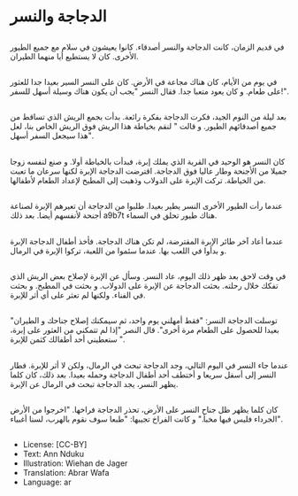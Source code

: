 # الدجاجة والنسر

##
في قديم الزمان، كانت الدجاجة والنسر أصدقاء. كانوا يعيشون في سلام مع جميع الطيور الأخرى. كان لا يستطيع أيا منهما الطيران.

##
في يوم من الأيام، كان هناك مجاعة في الأرض. كان على النسر السير بعيدا جدا للعثور على طعام. و كان يعود متعبا جدا. فقال النسر "يجب أن يكون هناك وسيلة أسهل للسفر!".

##
بعد ليلة من النوم الجيد، فكرت الدجاجة بفكرة رائعة. بدأت بجمع الريش الذي تساقط من جميع أصدقائهم الطيور. و قالت " لنقم بخياطة هذا الريش فوق الريش الخاص بنا، لعل هذا سيجعل السفر أسهل".

##
كان النسر هو الوحيد في القرية الذي يملك إبرة، فبدأت بالخياطة أولا. و صنع لنفسه زوجا جميلا من الأجنحة وطار عاليا فوق الدجاجة. اقترضت الدجاجة الإبرة لكنها سرعان ما تعبت من الخياطة. تركت الإبرة على الدولاب وذهبت إلى المطبخ لإعداد الطعام لأطفالها. 

##
عندما رأت الطيور الأخرى النسر يطير بعيدا. طلبوا من الدجاجة أن تعيرهم الإبرة لصناعة أجنحة لأنفسهم أيضا. بعد ذلك a9b7t هناك طيور تحلق في السماء.

##
عندما أعاد آخر طائر الإبرة المقترضة، لم تكن هناك الدجاجة. فأخذ أطفال الدجاجة الإبرة و بدأوا في اللعب بها. عندما سئموا من اللعبة، تركوا الإبرة في الرمال.

##
في وقت لاحق بعد ظهر ذلك اليوم، عاد النسر. وسأل عن الإبرة لإصلاح بعض الريش الذي تفكك خلال رحلته. بحثت الدجاجة عن الإبرة على الدولاب. و بحثت في المطبخ. و بحثت في الفناء. ولكنها لم تعثر على أي أثر للإبرة.


##
"توسلت الدجاجة النسر: "فقط أمهلني يوم واحد، ثم سيمكنك إصلاح جناحك و الطيران بعيدا للحصول على الطعام مرة أخرى". قال النصر "إذا لم تتمكني من العثور على إبرة، ستعطيني أحد أطفالك كثمن للإبرة ".

##
عندما جاء النسر في اليوم التالي، وجد الدجاجة تبحث في الرمال، ولكن لا أثر للإبرة. فطار النسر إلى أسفل سريعا و أختطف أحد أطفال الدجاجة وحمله بعيدا. بعد ذلك، كان كلما يظهر النسر، يجد الدجاجة تبحث في الرمال عن الإبرة.

##
كان كلما يظهر ظل جناح النسر على الأرض، تحذر الدجاجة فراخها. "اخرجوا من الأرض الجرداء فليس فيها مخبأ." و كانت الفراخ تجيبها: "طبعا سوف نقوم بالهرب، لسنا أغبياء".

##
* License: [CC-BY]
* Text: Ann Nduku
* Illustration: Wiehan de Jager
* Translation: Abrar Wafa
* Language: ar
